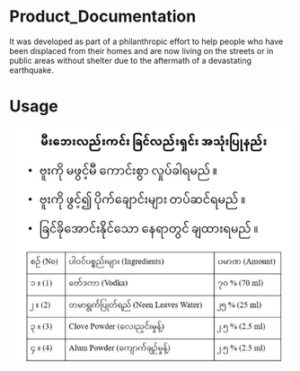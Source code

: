 # Product_Documentation
It was developed as part of a philanthropic effort to help people who have been displaced from their homes and are now living on the streets or in public areas without shelter due to the aftermath of a devastating earthquake.
# Usage 
![Alt Usage Image](Asset/usage.jpg)

